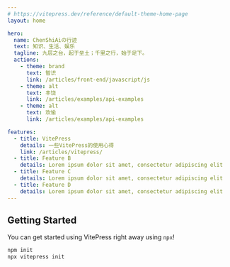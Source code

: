 ```yaml
---
# https://vitepress.dev/reference/default-theme-home-page
layout: home

hero:
  name: ChenShiAiの行迹
  text: 知识、生活、娱乐
  tagline: 九层之台，起于垒土；千里之行，始于足下。
  actions:
    - theme: brand
      text: 智识
      link: /articles/front-end/javascript/js
    - theme: alt
      text: 丰饶
      link: /articles/examples/api-examples
    - theme: alt
      text: 欢愉
      link: /articles/examples/api-examples

features:
  - title: VitePress
    details: 一些VitePress的使用心得
    link: /articles/vitepress/
  - title: Feature B
    details: Lorem ipsum dolor sit amet, consectetur adipiscing elit
  - title: Feature C
    details: Lorem ipsum dolor sit amet, consectetur adipiscing elit
  - title: Feature D
    details: Lorem ipsum dolor sit amet, consectetur adipiscing elit
---
```

## Getting Started

You can get started using VitePress right away using `npx`!

```sh
npm init
npx vitepress init
```